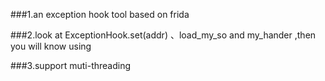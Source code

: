 ###1.an exception hook tool based on frida  

###2.look at ExceptionHook.set(addr) 、load_my_so and my_hander ,then you will know using  

###3.support muti-threading  

